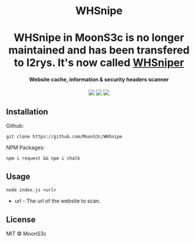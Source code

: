 <h1 align="center">WHSnipe</h1>
<h1 align="center">WHSnipe in MoonS3c is no longer maintained and has been transfered to I2rys. It's now called <a href="https://github.com/I2rys/WHSniper">WHSniper</a> </h1>
<h4 align="center">Website cache, information & security headers scanner</h4>
<p align="center">
	<a href="https://github.com/MoonS3c/WHSnipe/blob/main/LICENSE"><img src="https://img.shields.io/github/license/MoonS3c/WHSnipe?style=flat-square"></img></a>
	<a href="https://github.com/MoonS3c/WHSnipe/issues"><img src="https://img.shields.io/github/issues/MoonS3c/WHSnipe.svg"></img></a>
	<a href="https://nodejs.org/"><img src="https://img.shields.io/badge/-Nodejs-green?style=flat-square&logo=Node.js"></img></a>
</p>


## Installation
Github:

    git clone https://github.com/MoonS3c/WHSnipe

NPM Packages:

    npm i request && npm i chalk
    
## Usage

    node index.js <url>

+ url - The url of the website to scan.

## License
MIT © MoonS3c
